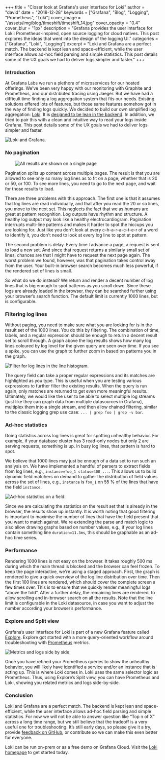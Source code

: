 +++
title = "Closer look at Grafana's user interface for Loki"
author = "david"
date = "2018-12-28"
keywords = ["Grafana", "Blog", "Logging", "Prometheus", "Loki"]
cover_image = "/assets/img/blog/timeshift/timeshift_14.jpg"
cover_opacity = "0.4"
cover_blur = "1px"
description = "Grafana provides the user interface for Loki: Prometheus-inspired, open source logging for cloud natives. This post explores the ideas that went into the design of the logging UI."
categories = ["Grafana", "Loki", "Logging"]
excerpt = "Loki and Grafana are a perfect match. The backend is kept lean and space-efficient, while the user interface allows ad-hoc field parsing and simple statistics. This post details some of the UX goals we had to deliver logs simpler and faster."
+++

### Introduction

At Grafana Labs we run a plethora of microservices for our hosted offerings.
We've been very happy with our monitoring with Graphite and Prometheus, and our distributed tracing using Jaeger.
But we have had a difficult time finding a log aggregation system that fits our needs.
Existing solutions offered lots of features, but those same features somehow got in the way of finding logs quickly.
We decided to build our own simplified log aggregation: [Loki](https://grafana.com/loki).
It is [designed to be lean in the backend](../../../../2018/12/12/loki-prometheus-inspired-open-source-logging-for-cloud-natives/).
In addition, we tried to pair this with a clean and intuitive way to read your logs inside Grafana.
This post details some of the UX goals we had to deliver logs simpler and faster.

![Loki and Grafana.](/assets/img/blog/loki/loki_grafana_ui.png)

### No pagination

<div class="float-right" style="margin-left: 2rem;">
  <img alt="All results are shown on a single page" src="/assets/img/blog/loki/loki_grafana_long_page.png" />
</div>

Pagination splits up content across multiple pages.
The result is that you are allowed to see only so many log lines as to fit on a page, whether that is 20 or 50, or 100.
To see more lines, you need to go to the next page, and wait for those results to load.

There are three problems with this approach.
The first one is that it assumes that log lines are read individually, and that after you read the 20 or so lines, you move to the next set.
This neglects the fact that we as humans are great at pattern recognition.
Log outputs have rhythm and structure.
A healthy log output may look like a healthy electrocardiogram.
Pagination interrupts multi-line patterns and makes it harder to spot the hiccups you are looking for.
Just like you don't look at every c-h-a-r-a-c-t-e-r of a word to identify it, you don't need to look at every log line to spot at pattern.

The second problem is delay.
Every time I advance a page, a request is sent to load a new set.
And since that request returns a similarly small set of lines, chances are that I might have to request the next page again.
The worst problem we found, however, was that pagination takes control away from the user.
Your built-in browser search becomes much less powerful, if the rendered set of lines is small.

So what do we do instead?
We return and render a decent number of log lines that is big enough to spot patterns as you scroll down.
Since these logs are already loaded in the browser, they can be searched further using your browser’s search function.
The default limit is currently 1000 lines, but is configurable.

### Filtering log lines

Without paging, you need to make sure what you are looking for is in the result set of the 1000 lines.
You do this by filtering.
The combination of time, labels, and a regular expression should be enough to return a decent result set to scroll through.
A graph above the log results shows how many log lines coloured by log level for the given query are seen over time.
If you see a spike, you can use the graph to further zoom in based on patterns you in the graph.

![Filter for log lines in the line histogram.](/assets/img/blog/loki/loki_grafana_filtering.png)

The query field can take a proper regular expressions and its matches are highlighted as you type.
This is useful when you are testing various expressions to further filter the existing results.
When the query is run again, only matches are returned to get even more meaningful results.
Ultimately, we would like the user to be able to select multiple log streams (just like they can graph data from multiple datasources in Grafana), multiplex them into a single stream, and then allow chained filtering, similar to the classic logging grep use case: `... | grep foo | grep -v bar`.

### Ad-hoc statistics

Doing statistics across log lines is great for spotting unhealthy behavior.
For example, if your database cluster has 3 read-only nodes but only 2 are serving requests, something is up.
In busy log lines, that pattern is hard to spot.

We believe that 1000 lines may just be enough of a data set to run such an analysis on.
We have implemented a handful of parsers to extract fields from log lines, e.g., `instance=foo_1 status=400 ...`.
This allows us to build dynamic field matchers on demand to gather the distribution of field values across the set of lines, e.g., `instance` is `foo_1` on 55 % of the lines that have the field `instance`.

![Ad-hoc statistics on a field.](/assets/img/blog/loki/loki_grafana_statistics.png)

Since we are calculating the statistics on the result set that is already in the browser, the results show up instantly.
It is worth noting that good filtering is important to maximise the number of lines that have the field present that you want to match against.
We're extending the parse and match logic to also allow drawing graphs based on number values, e.g., if your log lines contain something line `duration=11.3ms`, this should be graphable as an ad-hoc time series.

### Performance

Rendering 1000 lines is not easy on the browser.
It takes roughly 500 ms during which the main thread is blocked and the browser can feel frozen.
To keep the page interactive, we're using a staged approach.
First, the graph is rendered to give a quick overview of the log line distribution over time.
Then the first 100 lines are rendered, which should cover the complete screen a few times over.
This is to ensure that we quickly render meaningful logs “above the fold”.
After a further delay, the remaining lines are rendered, to allow scrolling and in-browser search on all the results.
Note that the line limit is configurable in the Loki datasource, in case you want to adjust the number according your browser’s performance.

### Explore and Split view

Grafana’s user interface for Loki is part of a new Grafana feature called [Explore](http://docs.grafana.org/features/explore/).
Explore got started with a more query-oriented workflow around troubleshooting with [Prometheus](https://prometheus.io) metrics.

![Metrics and logs side by side](/assets/img/blog/loki/loki_grafana_explore_split.png)

Once you have refined your Prometheus queries to show the unhealthy behavior, you will likely have identified a service and/or an instance that is acting up.
This is where Loki comes in.
Loki uses the same selector logic as Prometheus.
Thus, using Explore’s Split view, you can have Prometheus and Loki, showing you related metrics and logs side-by-side.

### Conclusion

Loki and Grafana are a perfect match.
The backend is kept lean and space-efficient, while the user interface allows ad-hoc field parsing and simple statistics.
For now we will not be able to answer question like “Top n of X” across a long time range, but we still believe that the tradeoff is a very useful one for troubleshooting.
It’s still early days, so please give it a try, provide [feedback on GitHub](https://github.com/grafana/grafana/issues/new), or contribute so we can make this even better for everyone.

Loki can be run on-prem or as a free demo on Grafana Cloud. Visit the [Loki homepage](https://grafana.com/loki) to get started today.
